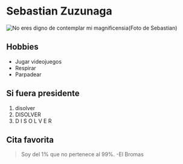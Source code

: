 # Sebastian Zuzunaga

![No eres digno de contemplar mi magnificensia(Foto de Sebastian)](https://www.google.com/url?sa=i&source=images&cd=&ved=2ahUKEwj72O7r8K_lAhUFq1kKHY3yAAkQjRx6BAgBEAQ&url=https%3A%2F%2Fwww.pinterest.com%2Fpin%2F283867582745426906%2F&psig=AOvVaw2eWh62828qV3GwDesf4T2l&ust=1571834186034241 "Tristemente no tengo forma de conseguir una foto mia asi que esto deberia bastar.")

## Hobbies
* Jugar videojuegos
* Respirar
* Parpadear

## Si fuera presidente
1. disolver
2. DISOLVER
3. D I S O L V E R

## Cita favorita
> Soy del 1% que no pertenece al 99%. -El Bromas